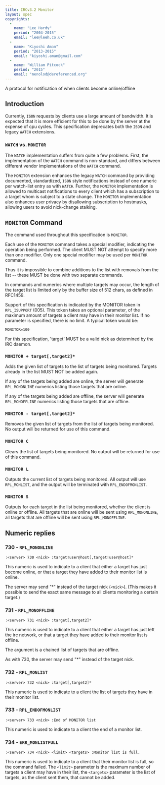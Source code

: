 ```yaml
---
title: IRCv3.2 Monitor
layout: spec
copyrights:
  -
    name: "Lee Hardy"
    period: "2004-2015"
    email: "lee@leeh.co.uk"
  -
    name: "Kiyoshi Aman"
    period: "2013-2015"
    email: "kiyoshi.aman@gmail.com"
  -
    name: "William Pitcock"
    period: "2015"
    email: "nenolod@dereferenced.org"
---
```

A protocol for notification of when clients become online/offline

## Introduction

Currently, `ISON` requests by clients use a large amount of bandwidth.  It is
expected that it is more efficient for this to be done by the server at the 
expense of cpu cycles.  This specification deprecates both the `ISON` and
legacy `WATCH` extensions.

### `WATCH` vs. `MONITOR`

The `WATCH` implementation suffers from quite a few problems. First, the
implementation of the `WATCH` command is non-standard, and differs between
different vendor implementations of the `WATCH` command.

The `MONITOR` extension enhances the legacy `WATCH` command by providing
documented, standardized, `ISON` style notifications instead of one numeric
per watch-list entry as with `WATCH`. Further, the `MONITOR` implementation
is allowed to multicast notifications to every client which has a subscription
to a target whom is subject to a state change. The `MONITOR` implementation
also enhances user privacy by disallowing subscription to hostmasks,
allowing users to avoid nick-change stalking.

## `MONITOR` Command

The command used throughout this specification is `MONITOR`.

Each use of the `MONITOR` command takes a special modifier, indicating
the operation being performed.  The client MUST NOT attempt to specify
more than one modifier.  Only one special modifier may be used per `MONITOR`
command.

Thus it is impossible to combine additions to the list with removals from
the list -- these MUST be done with two separate commands.

In commands and numerics where multiple targets may occur, the length of
the target list is limited only by the buffer size of 512 chars, as
defined in RFC1459.

Support of this specification is indicated by the MONITOR token in
`RPL_ISUPPORT` (005).  This token takes an optional parameter, of the maximum
amount of targets a client may have in their monitor list.  If no parameter
is specified, there is no limit.  A typical token would be:

    MONITOR=100

For this specification, 'target' MUST be a valid nick as determined by
the IRC daemon.

### `MONITOR + target[,target2]*`

Adds the given list of targets to the list of targets being monitored.
Targets already in the list MUST NOT be added again.

If any of the targets being added are online, the server will generate
`RPL_MONONLINE` numerics listing those targets that are online.

If any of the targets being added are offline, the server will generate
`RPL_MONOFFLINE` numerics listing those targets that are offline.

### `MONITOR - target[,target2]*`

Removes the given list of targets from the list of targets being
monitored.  No output will be returned for use of this command.

### `MONITOR C`

Clears the list of targets being monitored.  No output will be returned
for use of this command.

### `MONITOR L`

Outputs the current list of targets being monitored.  All output will use
`RPL_MONLIST`, and the output will be terminated with `RPL_ENDOFMONLIST`.

### `MONITOR S`

Outputs for each target in the list being monitored, whether the client is
online or offline.  All targets that are online will be sent using 
`RPL_MONONLINE`, all targets that are offline will be sent using
`RPL_MONOFFLINE`.

## Numeric replies

### 730 - `RPL_MONONLINE`

    :<server> 730 <nick> :target!user@host[,target!user@host]*

This numeric is used to indicate to a client that either a target has just
become online, or that a target they have added to their monitor list is
online.

The server may send "*" instead of the target nick (`<nick>`). (This makes it
possible to send the exact same message to all clients monitoring a certain
target.)

### 731 - `RPL_MONOFFLINE`

    :<server> 731 <nick> :target[,target2]*

This numeric is used to indicate to a client that either a target has just
left the irc network, or that a target they have added to their monitor
list is offline.

The argument is a chained list of targets that are offline.

As with 730, the server may send "*" instead of the target nick.

### 732 - `RPL_MONLIST`

    :<server> 732 <nick> :target[,target2]*

This numeric is used to indicate to a client the list of targets they have
in their monitor list.

### 733 - `RPL_ENDOFMONLIST`

    :<server> 733 <nick> :End of MONITOR list

This numeric is used to indicate to a client the end of a monitor list.

### 734 - `ERR_MONLISTFULL`

    :<server> 734 <nick> <limit> <targets> :Monitor list is full.

This numeric is used to indicate to a client that their monitor list is
full, so the command failed.  The `<limit>` parameter is the maximum number of
targets a client may have in their list, the `<targets>` parameter is the
list of targets, as the client sent them, that cannot be added.


